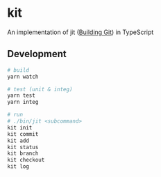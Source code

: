 # kit

An implementation of jit ([Building Git](https://shop.jcoglan.com/building-git/)) in TypeScript

## Development

```sh
# build
yarn watch

# test (unit & integ)
yarn test
yarn integ

# run
# ./bin/jit <subcommand>
kit init
kit commit
kit add
kit status
kit branch
kit checkout
kit log
```
